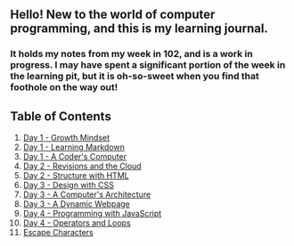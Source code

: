 
<head>
    <title>Learning Journal</title>
</head>


## Hello! New to the world of computer programming, and this is my learning journal.

### It holds my notes from my week in 102, and is a work in progress. I may have spent a significant portion of the week in the learning pit, but it is oh-so-sweet when you find that foothole on the way out!

## Table of Contents 

1. [Day 1 - Growth Mindset](growth-mindset.md)
2. [Day 1 - Learning Markdown](learning-markdown.md)
3. [Day 1 - A Coder's Computer](a-coder's-computer.md) 
4. [Day 2 - Revisions and the Cloud](revisions-and-cloud.md) 
5. [Day 2 - Structure with HTML](structure-with-HTML.md)
6. [Day 3 - Design with CSS](design-with-CSS.md)
7. [Day 3 - A Computer's Architecture](computer-architecture.md)
8. [Day 3 - A Dynamic Webpage](dynamic-webpage.md)
9. [Day 4 - Programming with JavaScript](programming-with-javascript.md)
10. [Day 4 - Operators and Loops](operators-and-loops.md)
11. [Escape Characters](escapecharacters.md)




